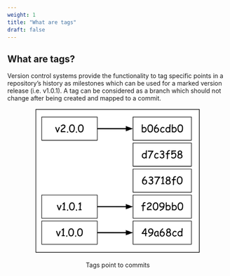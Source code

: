 ```yaml
---
weight: 1
title: "What are tags"
draft: false
---
```


## What are tags?

Version control systems provide the functionality to tag specific points in a repository’s history as milestones which can be used for a marked version release (i.e. v1.0.1). A tag can be considered as a branch which should not change after being created and mapped to a commit.

<p align = "center">
    <img src="/assets/img/tags.png" alt="tag" width="75%"/>
</p>

<p align="center">
    Tags point to commits
</p>
